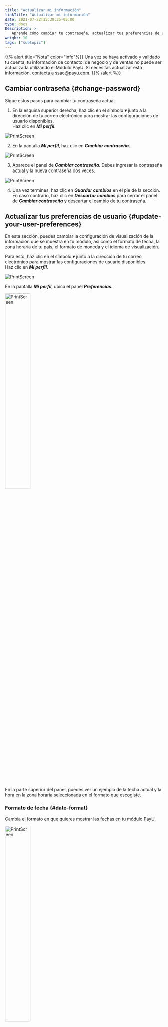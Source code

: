 ```yaml
---
title: "Actualizar mi información"
linkTitle: "Actualizar mi información"
date: 2021-07-22T15:30:25-05:00
type: docs
Description: >
   Aprende cómo cambiar tu contraseña, actualizar tus preferencias de usuario, cambiar el logo de tu comercio y solicitar el cambio de tus Datos bancarios.
weight: 10
tags: ["subtopic"]
---
```

{{% alert title="Nota" color="info"%}}
Una vez se haya activado y validado tu cuenta, tu información de contacto, de negocio y de ventas no puede ser actualizada utilizando el Módulo PayU. Si necesitas actualizar esta información, contacta a ssac@payu.com.
{{% /alert %}}

## Cambiar contraseña {#change-password}
Sigue estos pasos para cambiar tu contraseña actual.

1. En la esquina superior derecha, haz clic en el símbolo **▾** junto a la dirección de tu correo electrónico para mostrar las configuraciones de usuario disponibles.<br>Haz clic en _**Mi perfil**_.

![PrintScreen](/assets/UserPreferences/UserPreferences_01_es.png)

2. En la pantalla _**Mi perfil**_, haz clic en _**Cambiar contraseña**_.

![PrintScreen](/assets/UserPreferences/UserPreferences_02_es.png)

3. Aparece el panel de _**Cambiar contraseña**_. Debes ingresar la contraseña actual y la nueva contraseña dos veces.

![PrintScreen](/assets/UserPreferences/UserPreferences_03_es.png)

4. Una vez termines, haz clic en _**Guardar cambios**_ en el pie de la sección. En caso contrario, haz clic en _**Descartar cambios**_ para cerrar el panel de _**Cambiar contraseña**_ y descartar el cambio de tu contraseña.

## Actualizar tus preferencias de usuario {#update-your-user-preferences}
En esta sección, puedes cambiar la configuración de visualización de la información que se muestra en tu módulo, así como el formato de fecha, la zona horaria de tu país, el formato de moneda y el idioma de visualización.

Para esto, haz clic en el símbolo **▾** junto a la dirección de tu correo electrónico para mostrar las configuraciones de usuario disponibles.<br>Haz clic en _**Mi perfil**_.

![PrintScreen](/assets/UserPreferences/UserPreferences_01.png)

En la pantalla _**Mi perfil**_, ubica el panel _**Preferencias**_.

<img src="/assets/UserPreferences/UserPreferences_04_es.png" alt="PrintScreen" width="40%"/><br>

En la parte superior del panel, puedes ver un ejemplo de la fecha actual y la hora en la zona horaria seleccionada en el formato que escogiste.

### Formato de fecha {#date-format}
Cambia el formato en que quieres mostrar las fechas en tu módulo PayU.

<img src="/assets/UserPreferences/UserPreferences_05_es.png" alt="PrintScreen" width="40%"/><br>

Puedes utilizar cualquiera de los siguientes formatos:

| Formato     | Ejemplo<br>_24 de Agosto de 2021_ |
|-------------|-----------------------------------|
| dd/mm/aaaa  | 24/08/2021                        |
| mm/dd/aaaa  | 08/24/2021                        |
| aaaa/mm/dd  | 2021/08/24                        |
| aaaa/mmm/dd | 2021/Ago/24                       |
| dd-mm-aaaa  | 24-08-2021                        |
| mm-dd-aaaa  | 08-24-2021                        |
| aaaa-mm-dd  | 2021-08-24                        |
| aaaa-mmm-dd | 2021-Ago-24                       |

### Zona Horaria {#time-zone} 
Cambia la zona horaria del país en el que deseas visualizar la información de las transacciones.

<img src="/assets/UserPreferences/UserPreferences_06_es.png" alt="PrintScreen" width="40%"/>

### Formato moneda {#currency-format}
Cambia el formato en el que deseas visualizar los valores monetarios en tu Módulo PayU.

<img src="/assets/UserPreferences/UserPreferences_07_es.png" alt="PrintScreen" width="40%"/>

### Idioma {#language}
Cambia el idioma de tu Módulo PayU.

<img src="/assets/UserPreferences/UserPreferences_08_es.png" alt="PrintScreen" width="40%"/>

{{% alert title="Nota" color="info"%}}
Luego de realizar cualquier cambio, no olvides hacer clic en _**Guardar cambios**_ al final de la sección para aplicar los cambios.
{{% /alert %}}

## Cambiar tu logo {#change-your-logo}
Utilizando el módulo PayU, puedes cargar el logo de tu comercio para que se pueda mostrar en nuestro Web checkout.

![PrintScreen](/assets/Logo/Logo_01_es.png)

Para cargar o actualizar tu logo, sigue estos pasos.

1. En las opciones de tu cuenta, expande la cuenta actual utilizando el simbolo **▾** symbol. Luego, selecciona _**Datos de ventas**_.

<img src="/assets/Logo/Logo_02_es.png" alt="PrintScreen" width="30%"/><br>

2. En la ventana _**Datos de tus Ventas**_, ubica el campo _Logo de tu tienda_.<br>Si aún no has cargado un logo, selecciona el enlace _**Selecciona tu logo**_. Si ya tienes uno, utiliza el enlace _**Cambiar logo**_.

![PrintScreen](/assets/Logo/Logo_03_es.png)
![PrintScreen](/assets/Logo/Logo_04_es.png)

3. Aparece el panel de carga, localiza la imagen de tu logo en tu equipo local. 

4. El tamaño máximo permitido para tu logo es de 350x90 pixeles, si la imagen seleccionada es mayo a este tamaño, puedes cortarla utilizando el panel de carga. Además, este panel brinda las opciones para acercar o rotar la imagen.<br>Cuando termines, has clic en _**Guardar**_.

<img src="/assets/Logo/Logo_05_es.png" alt="PrintScreen" width="50%"/>

## Solicitar el cambio de tu cuenta bancaria {#request-the-change-of-your-bank-account} 
Una vez tu cuenta ha sido verificada por nuestro equipo de riesgo, puedes solicitar la actualización de tu información bancaria. Debito a rezones de seguridad, la actualización de la información de tu banco debe ser verificada nuevamente de la misma forma que cuando creaste la cuenta.

Para solicitar la actualización de tu cuenta bancaria, expande la opción _**Transferencias**_ en el menú de la izquierda. Luego, selecciona _**Editar datos bancarios**_.

![PrintScreen](/assets/BankInformation/BankInformation_01_es.png)

Se abre la opción _**Datos bancarios**_, haz clic en el enlace _**Editar**_ para habilitar los campos de tu cuenta.

![PrintScreen](/assets/BankInformation/BankInformation_02_es.png)

Ingresa la información relacionada a tu cuenta bancaria como: país, banco, número de cuenta, etc. 

![PrintScreen](/assets/BankInformation/BankInformation_03_es.png)

{{% alert title="Consideraciones" color="info"%}}
* La información disponible depende del país de tu cuenta.
* Si la cuenta bancaria es extranjera, debes ingresar la información del **Banco intermediario** como el nombre, el _código ABA_, y el _código Swift_.
{{% /alert %}}

Junto con la información que ingresas, necesitas adjuntar una certificación expedida por tu banco para probar la veracidad y autenticidad de la información.

![PrintScreen](/assets/BankInformation/BankInformation_04_es.png)

Cuando termines, haz clic en _**Guardar cambios**_. Cuando la información es enviada, se te informa del resultado de la operación.

<img src="/assets/BankInformation/BankInformation_05_es.png" alt="PrintScreen" width="50%"/><br>

Además, recibes un correo electrónico informando de la solicitud y entregando un número de ticket.

El procedimiento para validar tu cuenta toma de uno a dos días. Mientras tanto, la información que ingresaste se carga en el panel **_Cuenta bancaria en análisis_**.

![PrintScreen](/assets/BankInformation/BankInformation_06_es.png)

Tan pronto como nuestro equipo de Riesgos haya validado la información de tu cuenta bancaria, podrás transferirle los fondos recaudados en tu cuenta PayU. Mientras la nueva cuenta está en proceso de validación, las transferencias que realices se envían a la cuenta bancaria anterior.